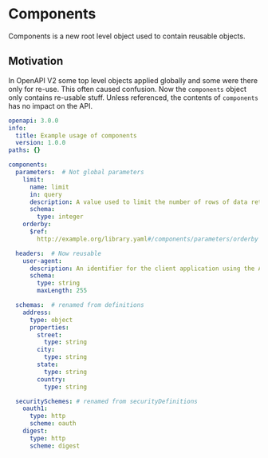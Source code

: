 # Components
Components is a new root level object used to contain reusable objects.

## Motivation
In OpenAPI V2 some top level objects applied globally and some were there only for re-use.  This often caused confusion.  Now the `components` object only contains re-usable stuff.  Unless referenced, the contents of `components` has no impact on the API. 


```yaml
openapi: 3.0.0
info:
  title: Example usage of components
  version: 1.0.0
paths: {}

components:
  parameters:  # Not global parameters
    limit:
      name: limit
      in: query
      description: A value used to limit the number of rows of data returned from a collection resource 
      schema:
        type: integer
    orderby:
      $ref:
        http://example.org/library.yaml#/components/parameters/orderby

  headers:  # Now reusable
    user-agent:
      description: An identifier for the client application using the API
      schema:
        type: string
        maxLength: 255

  schemas:  # renamed from definitions
    address:
      type: object
      properties:
        street:
          type: string
        city:
          type: string
        state:
          type: string
        country:
          type: string

  securitySchemes: # renamed from securityDefinitions
    oauth1: 
      type: http
      scheme: oauth
    digest:
      type: http
      scheme: digest  
  
```

